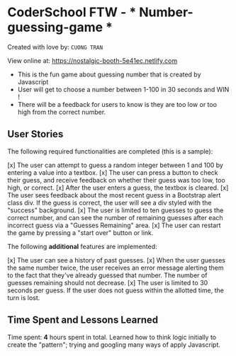 # CoderSchool FTW - * Number-guessing-game *

Created with love by: `CUONG TRAN`
  
View online at: https://nostalgic-booth-5e41ec.netlify.com
  
* This is the fun game about guessing number that is created by Javascript
* User will get to choose a number between 1-100 in 30 seconds and WIN !
* There will be a feedback for users to know is they are too low or too high from the correct number.

## User Stories

The following required functionalities are completed (this is a sample):

[x] The user can attempt to guess a random integer between 1 and 100 by entering a value into a textbox.
[x] The user can press a button to check their guess, and receive feedback on whether their guess was too low, too high, or correct.
[x] After the user enters a guess, the textbox is cleared.
[x] The user sees feedback about the most recent guess in a Bootstrap alert class div. If the guess is correct, the user will see a div styled with the "success" background.
[x] The user is limited to ten guesses to guess the correct number, and can see the number of remaining guesses after each incorrect guess via a "Guesses Remaining" area.
[x] The user can restart the game by pressing a "start over" button or link.

The following **additional** features are implemented:

[x] The user can see a history of past guesses.
[x] When the user guesses the same number twice, the user receives an error message alerting them to the fact that they've already guessed that number. The number of guesses remaining should not decrease.
[x] The user is limited to 30 seconds per guess. If the user does not guess within the allotted time, the turn is lost.

## Time Spent and Lessons Learned

Time spent: **4** hours spent in total.
Learned how to think logic initially to create the "pattern"; trying and googling many ways of apply Javascript.
